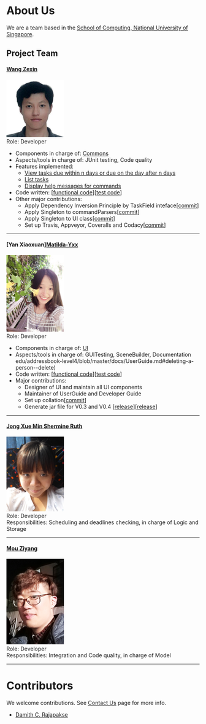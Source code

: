 # About Us

We are a team based in the [School of Computing, National University of Singapore](http://www.comp.nus.edu.sg).

## Project Team

#### [Wang Zexin](https://github.com/wangzexin)
<img src="images/wangzexin.jpg" width="150"><br>
Role: Developer <br>

* Components in charge of: [Commons](https://github.com/se-edu/addressbook-level4/blob/master/docs/DeveloperGuide.md#26-common-classes)
* Aspects/tools in charge of: JUnit testing, Code quality
* Features implemented:
   * [View tasks due within n days or due on the day after n days](https://github.com/CS2103JAN2017-W10-B1/main/blob/master/docs/UserGuide.md#27-view-certain-tasks-view)
   * [List tasks](https://github.com/CS2103JAN2017-W10-B1/main/blob/master/docs/UserGuide.md#25-listing-all-tasks--list)
   * [Display help messages for commands](https://github.com/CS2103JAN2017-W10-B1/main/blob/master/docs/UserGuide.md#21-viewing-help--help)
* Code written: [[functional code](A0143409J.md)][[test code](A0143409J.md)]
* Other major contributions:
  * Apply Dependency Inversion Principle by TaskField inteface[[commit](https://github.com/CS2103JAN2017-W10-B1/main/commit/cf16109842cf3476b1111f9fab33de78976f2980)]
  * Apply Singleton to commandParsers[[commit](https://github.com/CS2103JAN2017-W10-B1/main/commit/cfe0a0c5bb6462e30a509931db307d4391709353)]
  * Apply Singleton to UI class[[commit](https://github.com/CS2103JAN2017-W10-B1/main/commit/fe0b435f3577e0adde247bec969b59d90274e347)]
  * Set up Travis, Appveyor, Coveralls and Codacy[[commit](https://github.com/CS2103JAN2017-W10-B1/main/commit/b226302f6552801a7fc135d406b5ce2badf244df)]

-----

#### [Yan Xiaoxuan][Matilda-Yxx](https://github.com/Matilda-Yxx)
<img src="images/matilda-yxx.jpg" width="150"><br>
Role: Developer <br>

* Components in charge of: [UI](https://github.com/se-edu/addressbook-level4/blob/master/docs/DeveloperGuide.md#22-ui-component)
* Aspects/tools in charge of: GUITesting, SceneBuilder, Documentation
edu/addressbook-level4/blob/master/docs/UserGuide.md#deleting-a-person--delete)
* Code written: [[functional code](A0147996E.md)][[test code](A0147996E.md)]
* Major contributions:
  * Designer of UI and maintain all UI components
  * Maintainer of UserGuide and Developer Guide
  * Set up collation[[commit](https://github.com/CS2103JAN2017-W10-B1/main/commit/657cf3157bac077ae0ebe8c36bfe68d632a02063)]
  * Generate jar file for V0.3 and V0.4 [[release](https://github.com/CS2103JAN2017-W10-B1/main/releases/tag/v0.3)][[release](https://github.com/CS2103JAN2017-W10-B1/main/releases/tag/v0.4)]

-----

#### [Jong Xue Min Shermine Ruth](https://github.com/ShermineJong)
<img src="images/sherminejong.jpg" width="150"><br>
Role: Developer <br>
Responsibilities: Scheduling and deadlines checking, in charge of Logic and Storage

-----

#### [Mou Ziyang](http://github.com/mouziyanglovestudy)
<img src="images/MouZiyang.jpg" width="150"><br>
Role: Developer <br>
Responsibilities: Integration and Code quality, in charge of Model

-----

# Contributors

We welcome contributions. See [Contact Us](ContactUs.md) page for more info.

* [Damith C. Rajapakse](http://www.comp.nus.edu.sg/~damithch)
